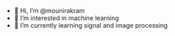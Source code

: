 - 👋 Hi, I’m @mounirakram
- 👀 I’m interested in machine learning
- 🌱 I’m currently learning signal and image processing 
<!---
mounirakram/mounirakram is a ✨ special ✨ repository because its `README.md` (this file) appears on your GitHub profile.
You can click the Preview link to take a look at your changes.
--->

